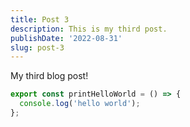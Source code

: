 ```yaml
---
title: Post 3
description: This is my third post.
publishDate: '2022-08-31'
slug: post-3
---
```


My third blog post!

```javascript
export const printHelloWorld = () => {
  console.log('hello world');
};
```
